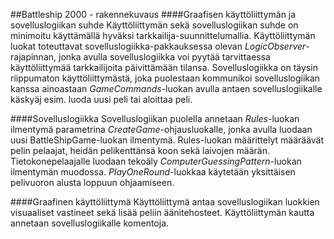 ##Battleship 2000 - rakennekuvaus
####Graafisen käyttöliittymän ja sovelluslogiikan suhde
Käyttöliittymän sekä sovelluslogiikan suhde on minimoitu käyttämällä hyväksi tarkkailija-suunnittelumallia.
Käyttöliittymän luokat toteuttavat sovelluslogiikka-pakkauksessa olevan _LogicObserver_-rajapinnan, jonka avulla
sovelluslogiikka voi pyytää tarvittaessa käyttöliittymää tarkkailijoita päivittämään tilansa.
Sovelluslogiikka on täysin riippumaton käyttöliittymästä, joka puolestaan kommunikoi sovelluslogiikan
kanssa ainoastaan _GameCommands_-luokan avulla antaen sovelluslogiikalle käskyäj esim. luoda uusi peli tai
aloittaa peli.

####Sovelluslogiikka
Sovelluslogiikan puolella annetaan _Rules_-luokan ilmentymä parametrina _CreateGame_-ohjausluokalle,
jonka avulla luodaan uusi BattleShipGame-luokan ilmentymä. Rules-luokan määrittelyt määräävät pelin pelaajat,
heidän pelikenttänsä koon sekä laivojen määrän. Tietokonepelaajalle luodaan tekoäly _ComputerGuessingPattern_-luokan
ilmentymän muodossa. _PlayOneRound_-luokkaa käytetään yksittäisen pelivuoron alusta loppuun ohjaamiseen.

####Graafinen käyttöliittymä
Käyttöliittymä antaa sovelluslogiikan luokkien visuaaliset vastineet sekä lisää peliin äänitehosteet. Käyttöliittymän
kautta annetaan sovelluslogiikalle komentoja.